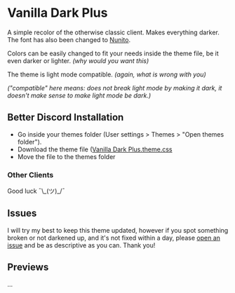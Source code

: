 # Vanilla Dark Plus
A simple recolor of the otherwise classic client. Makes everything darker. The font has also been changed to [Nunito](https://fonts.google.com/specimen/Nunito).

Colors can be easily changed to fit your needs inside the theme file, be it even darker or lighter. _(why would you want this)_

The theme is light mode compatible. _(again, what is wrong with you)_

_("compatible" here means: does not break light mode by making it dark, it doesn't make sense to make light mode be dark.)_

## Better Discord Installation
- Go inside your themes folder (User settings > Themes > "Open themes folder").
- Download the theme file ([Vanilla Dark Plus.theme.css](https://github.com/Sans3108/Vanilla-Dark-Plus/blob/master/Vanilla%20Dark%20Plus.theme.css)
- Move the file to the themes folder

### Other Clients
Good luck ¯\\\_(ツ)\_/¯

## Issues
I will try my best to keep this theme updated, however if you spot something broken or not darkened up, and it's not fixed within a day, please [open an issue](https://github.com/Sans3108/Vanilla-Dark-Plus/issues/new) and be as descriptive as you can. Thank you!

## Previews
...